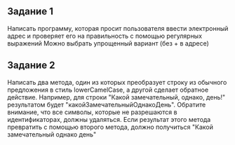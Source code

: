 ## Задание 1

Написать программу, которая просит пользователя ввести электронный адрес и проверяет его на правильность с помощью 
регулярных выражений
Можно выбрать упрощенный вариант (без + в адресе)

## Задание 2

Написать два метода, один из которых преобразует строку из обычного предложения в стиль lowerCamelCase,
а другой сделает обратное действие.
Например, для строки "Какой замечательный, однако, день!" результатом будет "какойЗамечательныйОднакоДень".
Обратите внимание, что все символы, которые не разрешаются в идентификаторах, должны удаляться.
Если результат этого метода превратить с помощью второго метода, должно получиться "Какой замечательный однако день"

